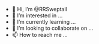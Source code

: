 - 👋 Hi, I’m @RRSweptail
- 👀 I’m interested in ...
- 🌱 I’m currently learning ...
- 💞️ I’m looking to collaborate on ...
- 📫 How to reach me ...

<!---
RRSweptail/RRSweptail is a ✨ special ✨ repository because its `README.md` (this file) appears on your GitHub profile.
You can click the Preview link to take a look at your changes.
--->
